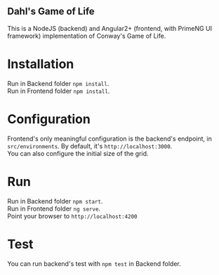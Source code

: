 ## Dahl's Game of Life

This is a NodeJS (backend) and Angular2+ (frontend, with PrimeNG UI framework) implementation of Conway's Game of Life.

# Installation

Run in Backend folder `npm install`.  
Run in Frontend folder `npm install`.

# Configuration
Frontend's only meaningful configuration is the backend's endpoint, in `src/environments`. By default, it's `http://localhost:3000`.  
You can also configure the initial size of the grid.

# Run
Run in Backend folder `npm start`.  
Run in Frontend folder `ng serve`.  
Point your browser to `http://localhost:4200`

# Test
You can run backend's test with `npm test` in Backend folder.